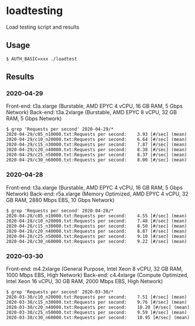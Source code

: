 # loadtesting
Load testing script and results

## Usage
```
$ AUTH_BASIC=xxx ./loadtest
```

## Results

### 2020-04-29

Front-end: t3a.xlarge (Burstable, AMD EPYC 4 vCPU, 16 GB RAM, 5 Gbps Network)
Back-end: t3a.2xlarge (Burstable, AMD EPYC 8 vCPU, 32 GB RAM, 5 Gbps Network)

```
$ grep 'Requests per second' 2020-04-29/*
2020-04-29/c05_n10000.txt:Requests per second:    3.93 [#/sec] (mean)
2020-04-29/c10_n20000.txt:Requests per second:    6.64 [#/sec] (mean)
2020-04-29/c15_n30000.txt:Requests per second:    7.87 [#/sec] (mean)
2020-04-29/c20_n40000.txt:Requests per second:    8.38 [#/sec] (mean)
2020-04-29/c25_n50000.txt:Requests per second:    8.37 [#/sec] (mean)
2020-04-29/c30_n60000.txt:Requests per second:    8.00 [#/sec] (mean)

```

### 2020-04-28

Front-end: t3a.xlarge (Burstable, AMD EPYC 4 vCPU, 16 GB RAM, 5 Gbps Network)
Back-end: r5a.xlarge (Memory Optimized, AMD EPYC 4 vCPU, 32 GB RAM, 2880 Mbps EBS, 10 Gbps Network)

```
$ grep 'Requests per second' 2020-04-28/*
2020-04-28/c05_n10000.txt:Requests per second:    4.55 [#/sec] (mean)
2020-04-28/c10_n20000.txt:Requests per second:    7.48 [#/sec] (mean)
2020-04-28/c15_n30000.txt:Requests per second:    8.50 [#/sec] (mean)
2020-04-28/c20_n40000.txt:Requests per second:    8.87 [#/sec] (mean)
2020-04-28/c25_n50000.txt:Requests per second:    9.10 [#/sec] (mean)
2020-04-28/c30_n60000.txt:Requests per second:    9.22 [#/sec] (mean)
```

### 2020-03-30

Front-end: m4.2xlarge (General Purpose, Intel Xeon 8 vCPU, 32 GB RAM, 1000 Mbps EBS, High Network)
Back-end: c4.4xlarge (Compute Optimized, Intel Xeon 16 vCPU, 30 GB RAM, 2000 Mbps EBS, High Network)

```
$ grep 'Requests per second' 2020-03-30/*
2020-03-30/c10_n20000.txt:Requests per second:    7.51 [#/sec] (mean)
2020-03-30/c15_n30000.txt:Requests per second:    9.76 [#/sec] (mean)
2020-03-30/c20_n40000.txt:Requests per second:    10.20 [#/sec] (mean)
2020-03-30/c25_n50000.txt:Requests per second:    9.59 [#/sec] (mean)
2020-03-30/c30_n60000.txt:Requests per second:    10.95 [#/sec] (mean)
```
